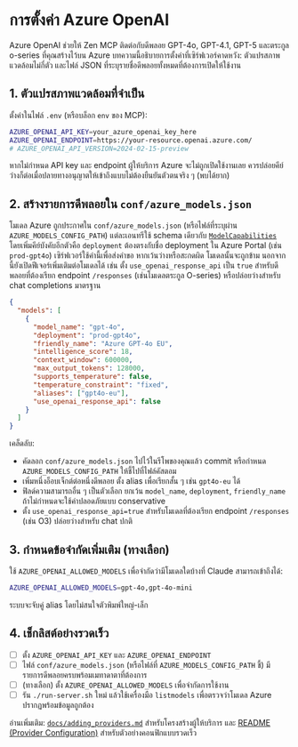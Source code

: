 # การตั้งค่า Azure OpenAI

Azure OpenAI ช่วยให้ Zen MCP ติดต่อกับดีพลอย GPT-4o, GPT-4.1, GPT-5 และตระกูล o-series ที่คุณสร้างไว้บน Azure บทความนี้อธิบายการตั้งค่าที่เซิร์ฟเวอร์คาดหวัง: ตัวแปรสภาพแวดล้อมไม่กี่ตัว และไฟล์ JSON ที่ระบุรายชื่อดีพลอยทั้งหมดที่ต้องการเปิดให้ใช้งาน

## 1. ตัวแปรสภาพแวดล้อมที่จำเป็น

ตั้งค่าในไฟล์ `.env` (หรือบล็อก `env` ของ MCP):

```bash
AZURE_OPENAI_API_KEY=your_azure_openai_key_here
AZURE_OPENAI_ENDPOINT=https://your-resource.openai.azure.com/
# AZURE_OPENAI_API_VERSION=2024-02-15-preview
```

หากไม่กำหนด API key และ endpoint ผู้ให้บริการ Azure จะไม่ถูกเปิดใช้งานเลย ควรปล่อยคีย์ว่างก็ต่อเมื่อปลายทางอนุญาตให้เข้าถึงแบบไม่ต้องยืนยันตัวตนจริง ๆ (พบได้ยาก)

## 2. สร้างรายการดีพลอยใน `conf/azure_models.json`

โมเดล Azure ถูกประกาศใน `conf/azure_models.json` (หรือไฟล์ที่ระบุผ่าน `AZURE_MODELS_CONFIG_PATH`) แต่ละเอนทรีใช้ schema เดียวกับ [`ModelCapabilities`](../providers/shared/model_capabilities.py) โดยเพิ่มคีย์บังคับอีกตัวคือ `deployment` ต้องตรงกับชื่อ deployment ใน Azure Portal (เช่น `prod-gpt4o`) เซิร์ฟเวอร์ใช้ค่านี้เพื่อส่งคำขอ หากเว้นว่างหรือสะกดผิด โมเดลนั้นจะถูกข้าม นอกจากนี้ยังเปิดฟีเจอร์เพิ่มเติมต่อโมเดลได้ เช่น ตั้ง `use_openai_response_api` เป็น `true` สำหรับดีพลอยที่ต้องเรียก endpoint `/responses` (เช่นโมเดลตระกูล O-series) หรือปล่อยว่างสำหรับ chat completions มาตรฐาน

```json
{
  "models": [
    {
      "model_name": "gpt-4o",
      "deployment": "prod-gpt4o",
      "friendly_name": "Azure GPT-4o EU",
      "intelligence_score": 18,
      "context_window": 600000,
      "max_output_tokens": 128000,
      "supports_temperature": false,
      "temperature_constraint": "fixed",
      "aliases": ["gpt4o-eu"],
      "use_openai_response_api": false
    }
  ]
}
```

เคล็ดลับ:
- คัดลอก `conf/azure_models.json` ไปไว้ในรีโพของคุณแล้ว commit หรือกำหนด `AZURE_MODELS_CONFIG_PATH` ให้ชี้ไปที่ไฟล์คัสตอม
- เพิ่มหนึ่งอ็อบเจ็กต์ต่อหนึ่งดีพลอย ตั้ง alias เพื่อเรียกสั้น ๆ เช่น `gpt4o-eu` ได้
- ฟิลด์ความสามารถอื่น ๆ เป็นตัวเลือก ยกเว้น `model_name`, `deployment`, `friendly_name` ถ้าไม่กำหนดจะใช้ค่าปลอดภัยแบบ conservative
- ตั้ง `use_openai_response_api=true` สำหรับโมเดลที่ต้องเรียก endpoint `/responses` (เช่น O3) ปล่อยว่างสำหรับ chat ปกติ

## 3. กำหนดข้อจำกัดเพิ่มเติม (ทางเลือก)

ใช้ `AZURE_OPENAI_ALLOWED_MODELS` เพื่อจำกัดว่ามีโมเดลใดบ้างที่ Claude สามารถเข้าถึงได้:

```bash
AZURE_OPENAI_ALLOWED_MODELS=gpt-4o,gpt-4o-mini
```

ระบบจะจับคู่ alias โดยไม่สนใจตัวพิมพ์ใหญ่-เล็ก

## 4. เช็กลิสต์อย่างรวดเร็ว

- [ ] ตั้ง `AZURE_OPENAI_API_KEY` และ `AZURE_OPENAI_ENDPOINT`
- [ ] ไฟล์ `conf/azure_models.json` (หรือไฟล์ที่ `AZURE_MODELS_CONFIG_PATH` ชี้) มีรายการดีพลอยครบพร้อมเมทาดาตาที่ต้องการ
- [ ] (ทางเลือก) ตั้ง `AZURE_OPENAI_ALLOWED_MODELS` เพื่อจำกัดการใช้งาน
- [ ] รัน `./run-server.sh` ใหม่ แล้วใช้เครื่องมือ `listmodels` เพื่อตรวจว่าโมเดล Azure ปรากฏพร้อมข้อมูลถูกต้อง

อ่านเพิ่มเติม: [`docs/adding_providers.md`](adding_providers.md) สำหรับโครงสร้างผู้ให้บริการ และ [README (Provider Configuration)](../README.md#provider-configuration) สำหรับตัวอย่างคอนฟิกแบบรวดเร็ว